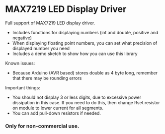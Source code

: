 # MAX7219 LED Display Driver
Full support of MAX7219 LED display driver.
* Includes functions for displaying numbers (int and double, positive and negative)
* When displaying floating point numbers, you can set what precision of displayed number you need
* Includes a demo sketch to show how you can use this library

Known issues:
* Because Arduino (AVR based) stores double as 4 byte long, remember that there may be rounding errors

Important things:
* You should not display 3 or less digits, due to excessive power dissipation in this case. If you need to do this, then change Rset resistor on module to lower current for all segments.
* You can add pull-down resistors if needed.

### Only for non-commercial use.
